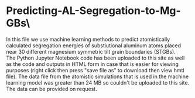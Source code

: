 # Predicting-AL-Segregation-to-Mg-GBs\
In this file we use machine learning methods to predict atomistically calculated segregation energies of substiutional aluminum atoms placed near 30 different magnesium symmetric tilt grain boundaries (STGBs).\
The Python Jupyter Notebook code has been uploaded to this site as well as the code and outputs in HTML form in case that is easier for viewing purposes (right click then press "save file as" to download then view hmtl file).
The data file from the atomistic simulations that is used in the machine learning model was greater than 24 MB so couldn't be uploaded to this site.
The data can be provided on request.
